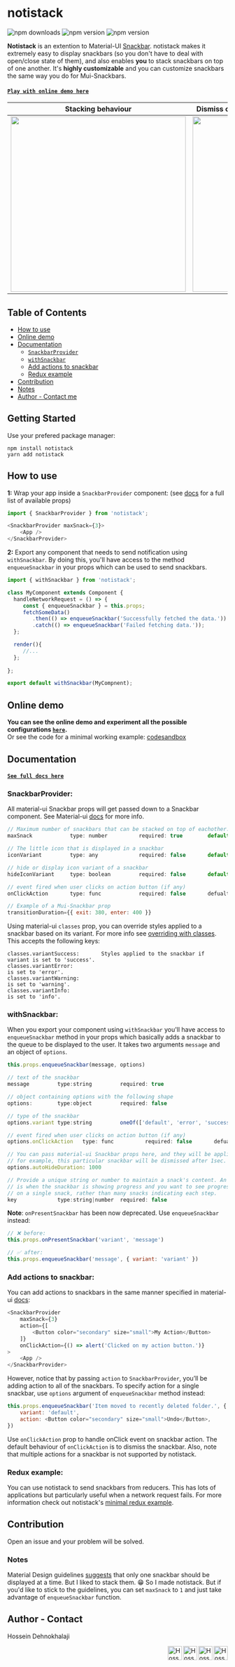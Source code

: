 # notistack
![npm downloads](https://img.shields.io/npm/dm/notistack.svg)
![npm version](https://img.shields.io/npm/v/notistack.svg?label=version)
![npm version](https://img.shields.io/npm/l/notistack.svg)


**Notistack** is an extention to Material-UI [Snackbar](https://material-ui.com/demos/snackbars). notistack makes it extremely easy to display snackbars (so you don't have to deal with open/close state of them), and also enables **you** to stack snackbars on top of one another. It's **highly customizable** and you can customize snackbars the same way you do for Mui-Snackbars.

    
#### [`Play with online demo here`](https://iamhosseindhv.com/notistack)
  
| Stacking behaviour | Dismiss oldest when reached maxSnack (3 here)| 
| --- | --- |
| <img width="400" src="https://i.imgur.com/MtijvAK.gif"/>    | <img width="400" src="https://i.imgur.com/urX47Wn.gif"/>|


Table of Contents
--
- [How to use](#how-to-use)
- [Online demo](#online-demo)
- [Documentation](#documentation)
    - [`SnackbarProvider`](#snackbarprovider)
    - [`withSnackbar`](#withsnackbar)
    - [Add actions to snackbar](#add-actions-to-snackbar)
    - [Redux example](#redux-example)
- [Contribution](#contribution)
- [Notes](#notes)
- [Author - Contact me](#author---contact)


## Getting Started
Use your prefered package manager:
```
npm install notistack
yarn add notistack 
```

## How to use

**1:** Wrap your app inside a `SnackbarProvider` component: (see [docs](#documentation) for a full list of available props)
```javascript
import { SnackbarProvider } from 'notistack';

<SnackbarProvider maxSnack={3}>
    <App />
</SnackbarProvider>

```


**2:** Export any component that needs to send notification using `withSnackbar`. By doing this, you'll have access to the method `enqueueSnackbar` in your props which can be used to send snackbars.

```javascript
import { withSnackbar } from 'notistack';

class MyComponent extends Component {
  handleNetworkRequest = () => {
     const { enqueueSnackbar } = this.props; 
     fetchSomeData()
        .then(() => enqueueSnackbar('Successfully fetched the data.'))
        .catch(() => enqueueSnackbar('Failed fetching data.'));
  };

  render(){
     //...
  };
  
};

export default withSnackbar(MyCompnent);
```


## Online demo
**You can see the online demo and experiment all the possible configurations [`here`](https://iamhosseindhv.com/notistack).**</br>
Or see the code for a minimal working example: [codesandbox](https://codesandbox.io/s/github/iamhosseindhv/notistack/tree/master/examples/simple-example??hidenavigation=1&module=%2FApp.js) </br>


## Documentation
#### [`See full docs here`](https://iamhosseindhv.com/notistack)

### **SnackbarProvider**:
All material-ui Snackbar props will get passed down to a Snackbar component. See Material-ui [docs](https://material-ui.com/api/snackbar/) for more info.
```javascript
// Maximum number of snackbars that can be stacked on top of eachother.
maxSnack            type: number          required: true        default: 3

// The little icon that is displayed in a snackbar
iconVariant         type: any             required: false       default: Material design icons

// hide or display icon variant of a snackbar
hideIconVariant     type: boolean         required: false       default: false

// event fired when user clicks on action button (if any)
onClickAction       type: func            required: false       defualt: dismisses the snackbar

// Example of a Mui-Snackbar prop
transitionDuration={{ exit: 380, enter: 400 }}
```
Using material-ui `classes` prop, you can override styles applied to a snackbar based on its variant. For more info see [overriding with classes](https://material-ui.com/customization/overrides/#overriding-with-classes). This accepts the following keys:
```
classes.variantSuccess:       Styles applied to the snackbar if variant is set to 'success'.
classes.variantError:                                                   is set to 'error'.
classes.variantWarning:                                                 is set to 'warning'.
classes.variantInfo:                                                    is set to 'info'.
```

### **withSnackbar**:
When you export your component using `withSnackbar` you'll have access to `enqueueSnackbar` method in your props which basically adds a snackbar to the queue to be displayed to the user. It takes two arguments `message` and an object of `options`.
```javascript
this.props.enqueueSnackbar(message, options)

// text of the snackbar
message         type:string         required: true

// object containing options with the following shape
options:        type:object         required: false 

// type of the snackbar
options.variant type:string         oneOf(['default', 'error', 'success', 'warning', 'info'])

// event fired when user clicks on action button (if any)
options.onClickAction   type: func          required: false       defualt: dismisses the snackbar

// You can pass material-ui Snackbar props here, and they will be applied to this individual snackbar.
// for example, this particular snackbar will be dismissed after 1sec.
options.autoHideDuration: 1000

// Provide a unique string or number to maintain a snack's content. An example
// is when the snackbar is showing progress and you want to see progress updated
// on a single snack, rather than many snacks indicating each step.
key             type:string|number  required: false
```
**Note**: `onPresentSnackbar` has been now deprecated. Use `enqueueSnackbar` instead:
```javascript
// ❌ before:
this.props.onPresentSnackbar('variant', 'message')

// ✅ after:
this.props.enqueueSnackbar('message', { variant: 'variant' })
```

### Add actions to snackbar: 
You can add actions to snackbars in the same manner specified in material-ui [docs](https://material-ui.com/demos/snackbars):
```javascript
<SnackbarProvider
    maxSnack={3}
    action={[
        <Button color="secondary" size="small">My Action</Button>
    ]}
    onClickAction={() => alert('Clicked on my action button.')}
>
    <App />
</SnackbarProvider>
```

However, notice that by passing `action` to `SnackbarProvider`, you’ll be adding action to all of the snackbars. To specify action for a single snackbar, use `options` argument of `enqueueSnackbar` method instead: 
```javascript
this.props.enqueueSnackbar('Item moved to recently deleted folder.', {
    variant: 'default',
    action: <Button color="secondary" size="small">Undo</Button>,
})
```
Use `onClickAction` prop to handle onClick event on snackbar action. The default behaviour of `onClickAction` is to dismiss the snackbar. Also, note that multiple actions for a snackbar is not supported by notistack. 

### Redux example:
You can use notistack to send snackbars from reducers. This has lots of applications but particularly useful when a network request fails. For more information check out notistack's [minimal redux example](https://codesandbox.io/s/github/iamhosseindhv/notistack/tree/master/examples/redux-example).

## Contribution
Open an issue and your problem will be solved.


### Notes
Material Design guidelines [suggests](https://material.io/design/components/snackbars.html#behavior) that only one snackbar should be displayed at a time. But I liked to stack them. 😁 So I made notistack. But if you'd like to stick to the guidelines, you can set `maxSnack` to `1` and just take advantage of `enqueueSnackbar` function.


## Author - Contact
Hossein Dehnokhalaji

<a href="https://www.facebook.com/iamhosseindhv"><img src="https://github.com/iamhosseindhv/Rentaly/blob/master/Gifs/facebook.png" alt="Hossein Dehnokhalaji Facebook profile" align="right" width="32" height="32"/></a>
<a href="https://www.instagram.com/iamhosseindhv"><img src="https://github.com/iamhosseindhv/Rentaly/blob/master/Gifs/instagram.png" alt="Hossein Dehnokhalaji Instagram profile" align="right" width="32" height="32"/></a>
<a href="https://www.linkedin.com/in/iamhosseindhv"><img src="https://github.com/iamhosseindhv/Rentaly/blob/master/Gifs/linkedin.png" alt="Hossein Dehnokhalaji Linkedin profile" align="right" width="32" height="32"/></a>
<a href="mailto:hossein.dehnavi98@yahoo.com"><img src="https://github.com/iamhosseindhv/Rentaly/blob/master/Gifs/contact.png" alt="Hossein Dehnokhalaji email address" align="right" width="32" height="32"/></a>
